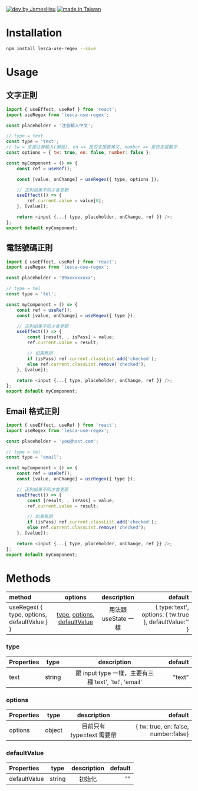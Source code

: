 [![dev by JamesHsu](https://img.shields.io/badge/Dev%20by-Jameshsu1125-green)](https://github.com/jameshsu1125/) [![made in Taiwan](https://img.shields.io/badge/Made%20in-Taiwan-orange)](https://github.com/jameshsu1125/)

# Installation

```sh
npm install lesca-use-regex --save
```

# Usage

## 文字正則

```javascript
import { useEffect, useRef } from 'react';
import useRegex from 'lesca-use-regex';

const placeholder = '注音輸入中文';

// type = text
const type = 'text';
// tw = 支援注音輸入(預設), en => 是否支援要英文, number => 是否支援數字
const options = { tw: true, en: false, number: false };

const myComponent = () => {
	const ref = useRef();

	const [value, onChange] = useRegex({ type, options });

	// 正則結果不同才會更新
	useEffect(() => {
		ref.current.value = value[0];
	}, [value]);

	return <input {...{ type, placeholder, onChange, ref }} />;
};
export default myComponent;
```

## 電話號碼正則

```javascript
import { useEffect, useRef } from 'react';
import useRegex from 'lesca-use-regex';

const placeholder = '09xxxxxxxxx';

// type = tel
const type = 'tel';

const myComponent = () => {
	const ref = useRef();
	const [value, onChange] = useRegex({ type });

	// 正則結果不同才會更新
	useEffect(() => {
		const [result, , isPass] = value;
		ref.current.value = result;

		// 如果無誤
		if (isPass) ref.current.classList.add('checked');
		else ref.current.classList.remove('checked');
	}, [value]);

	return <input {...{ type, placeholder, onChange, ref }} />;
};
export default myComponent;
```

## Email 格式正則

```javascript
import { useEffect, useRef } from 'react';
import useRegex from 'lesca-use-regex';

const placeholder = 'you@host.com';

// type = tel
const type = 'email';

const myComponent = () => {
	const ref = useRef();
	const [value, onChange] = useRegex({ type });

	// 正則結果不同才會更新
	useEffect(() => {
		const [result, , isPass] = value;
		ref.current.value = result;

		// 如果無誤
		if (isPass) ref.current.classList.add('checked');
		else ref.current.classList.remove('checked');
	}, [value]);

	return <input {...{ type, placeholder, onChange, ref }} />;
};
export default myComponent;
```

# Methods

| method                                      |                                 options                                 |     description      |                                                default |
| :------------------------------------------ | :---------------------------------------------------------------------: | :------------------: | -----------------------------------------------------: |
| useRegex( { type, options, defaultValue } ) | [type](###type), [options](###options), [defaultValue](###defaultValue) | 用法跟 useState 一樣 | { type:'text', options: { tw:true }, defaultValue:'' } |

### type

| Properties |  type  |                     description                      | default |
| :--------- | :----: | :--------------------------------------------------: | ------: |
| text       | string | 跟 input type 一樣，主要有三種'text', 'tel', 'email' |  "text" |

### options

| Properties |  type  |        description        |                              default |
| :--------- | :----: | :-----------------------: | -----------------------------------: |
| options    | object | 目前只有 type=text 需要帶 | { tw: true, en: false, number:false} |

### defaultValue

| Properties   |  type  | description | default |
| :----------- | :----: | :---------: | ------: |
| defaultValue | string |   初始化    |      "" |
